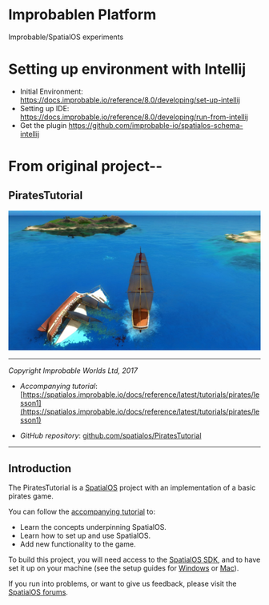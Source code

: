 # Improbablen Platform
Improbable/SpatialOS experiments


# Setting up environment with Intellij
* Initial Environment: https://docs.improbable.io/reference/8.0/developing/set-up-intellij
* Setting up IDE: https://docs.improbable.io/reference/8.0/developing/run-from-intellij
* Get the plugin https://github.com/improbable-io/spatialos-schema-intellij



# From original project--

## PiratesTutorial

![Pirates Screenshot](pirates-screenshot.jpg)

---

*Copyright Improbable Worlds Ltd, 2017*

- *Accompanying tutorial*: [https://spatialos.improbable.io/docs/reference/latest/tutorials/pirates/lesson1](https://spatialos.improbable.io/docs/reference/latest/tutorials/pirates/lesson1)

- *GitHub repository*: [github.com/spatialos/PiratesTutorial](https://github.com/spatialos/PiratesTutorial)

---

## Introduction

The PiratesTutorial is a [SpatialOS](https://improbable.io/) project with an implementation of a basic pirates game.

You can follow the [accompanying tutorial](https://spatialos.improbable.io/docs/reference/latest/tutorials/pirates/lesson1) to:
* Learn the concepts underpinning SpatialOS.
* Learn how to set up and use SpatialOS.
* Add new functionality to the game.

To build this project, you will need access to the [SpatialOS SDK](https://spatialos.improbable.io/get-spatialos), and to have set it up on your machine (see the setup guides for [Windows](https://spatialos.improbable.io/docs/reference/latest/setup-spatialos/win) or [Mac](https://spatialos.improbable.io/docs/reference/latest/setup-spatialos/mac)).

If you run into problems, or want to give us feedback, please visit the [SpatialOS forums](https://forums.improbable.io/).
